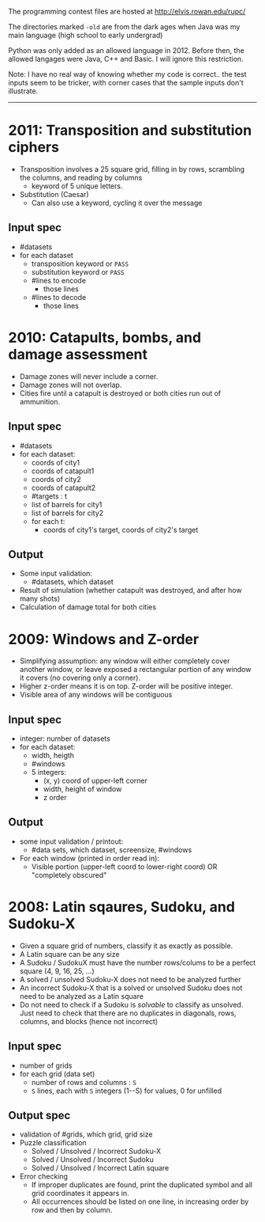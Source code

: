 The programming contest files are hosted at http://elvis.rowan.edu/rupc/

The directories marked `-old` are from the dark ages when Java was my main language (high school to early undergrad)

Python was only added as an allowed language in 2012. Before then, the allowed langages were Java, C++ and Basic. I will ignore this restriction.


Note: I have no real way of knowing whether my code is correct.. the test inputs seem to be tricker, with corner cases that the sample inputs don't illustrate. 

----
# 2011: Transposition and substitution ciphers
* Transposition involves a 25 square grid, filling in by rows, scrambling the columns, and reading by columns
  * keyword of 5 unique letters. 
* Substitution (Caesar)
  * Can also use a keyword, cycling it over the message

## Input spec
* #datasets
* for each dataset
  * transposition keyword or `PASS`
  * substitution keyword or `PASS`
  * #lines to encode
    * those lines
  * #lines to decode
    * those lines

# 2010: Catapults, bombs, and damage assessment
* Damage zones will never include a corner.
* Damage zones will not overlap.
* Cities fire until a catapult is destroyed or both cities run out of ammunition.

## Input spec
* #datasets
* for each dataset:
  * coords of city1
  * coords of catapult1
  * coords of city2
  * coords of catapult2
  * #targets : t
  * list of barrels for city1
  * list of barrels for city2
  * for each t:
    * coords of city1's target, coords of city2's target

## Output
* Some input validation:
  * #datasets, which dataset
* Result of simulation (whether catapult was destroyed, and after how many shots)
* Calculation of damage total for both cities


# 2009: Windows and Z-order
* Simplifying assumption: any window will either completely cover another window, or leave exposed a rectangular portion of any window it covers (no covering only a corner).
* Higher z-order means it is on top. Z-order will be positive integer.
* Visible area of any windows will be contiguous

## Input spec
* integer: number of datasets
* for each dataset:
  * width, heigth
  * #windows
  * 5 integers: 
    * (x, y) coord of upper-left corner
    * width, height of window
    * z order

## Output
* some input validation / printout:
  * #data sets, which dataset, screensize, #windows
* For each window (printed in order read in):
  * Visible portion (upper-left coord to lower-right coord) OR "completely obscured"

# 2008: Latin sqaures, Sudoku, and Sudoku-X
* Given a square grid of numbers, classify it as exactly as possible.
* A Latin square can be any size
* A Sudoku / SudokuX must have the number rows/colums to be a perfect square (4, 9, 16, 25, ...)
* A solved / unsolved Sudoku-X does not need to be analyzed further
* An incorrect Sudoku-X that is a solved or unsolved Sudoku does not need to be analyzed as a Latin square
* Do not need to check if a Sudoku is *solvable* to classify as unsolved. Just need to check that there are no duplicates in diagonals, rows, columns, and blocks (hence not incorrect)

## Input spec
* number of grids
* for each grid (data set)
  * number of rows and columns : `S`
  * `S` lines, each with `S` integers (1--S) for values, 0 for unfilled

## Output spec
* validation of #grids, which grid, grid size
* Puzzle classification 
  * Solved / Unsolved / Incorrect Sudoku-X
  * Solved / Unsolved / Incorrect Sudoku
  * Solved / Unsolved / Incorrect Latin square
* Error checking
  * If improper duplicates are found, print the duplicated symbol and all grid coordinates it appears in.
  * All occurrences should be listed on one line, in increasing order by row and then by column.